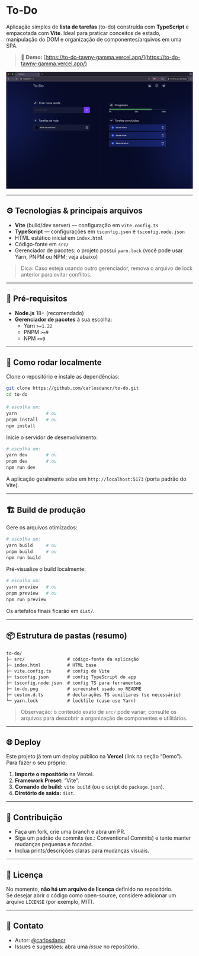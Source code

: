 # To-Do

Aplicação simples de **lista de tarefas** (to-do) construída com **TypeScript** e empacotada com **Vite**. Ideal para praticar conceitos de estado, manipulação do DOM e organização de componentes/arquivos em uma SPA.

> 🔗 **Demo:** [https://to-do-tawny-gamma.vercel.app/](https://to-do-tawny-gamma.vercel.app/)

![Screenshot da aplicação](./to-do.png)

---

## ⚙️ Tecnologias & principais arquivos

- **Vite** (build/dev server) — configuração em `vite.config.ts`
- **TypeScript** — configurações em `tsconfig.json` e `tsconfig.node.json`
- HTML estático inicial em `index.html`
- Código-fonte em `src/`
- Gerenciador de pacotes: o projeto possui `yarn.lock` (você pode usar Yarn, PNPM ou NPM; veja abaixo)

> Dica: Caso esteja usando outro gerenciador, remova o arquivo de lock anterior para evitar conflitos.

---

## 🧰 Pré-requisitos

- **Node.js** 18+ (recomendado)  
- **Gerenciador de pacotes** à sua escolha:
  - Yarn `>=1.22`
  - PNPM `>=9`
  - NPM `>=9`

---

## 🚀 Como rodar localmente

Clone o repositório e instale as dependências:

```bash
git clone https://github.com/carlosdancr/to-do.git
cd to-do

# escolha um:
yarn           # ou
pnpm install   # ou
npm install
```

Inicie o servidor de desenvolvimento:

```bash
# escolha um:
yarn dev       # ou
pnpm dev       # ou
npm run dev
```

A aplicação geralmente sobe em `http://localhost:5173` (porta padrão do Vite).

---

## 🏗️ Build de produção

Gere os arquivos otimizados:

```bash
# escolha um:
yarn build     # ou
pnpm build     # ou
npm run build
```

Pré-visualize o build localmente:

```bash
# escolha um:
yarn preview   # ou
pnpm preview   # ou
npm run preview
```

Os artefatos finais ficarão em `dist/`.

---

## 📦 Estrutura de pastas (resumo)

```
to-do/
├─ src/                # código-fonte da aplicação
├─ index.html          # HTML base
├─ vite.config.ts      # config do Vite
├─ tsconfig.json       # config TypeScript do app
├─ tsconfig.node.json  # config TS para ferramentas
├─ to-do.png           # screenshot usado no README
├─ custom.d.ts         # declarações TS auxiliares (se necessário)
└─ yarn.lock           # lockfile (caso use Yarn)
```

> Observação: o conteúdo exato de `src/` pode variar; consulte os arquivos para descobrir a organização de componentes e utilitários.

---

## 🌐 Deploy

Este projeto já tem um deploy público na **Vercel** (link na seção “Demo”). Para fazer o seu próprio:

1. **Importe o repositório** na Vercel.
2. **Framework Preset:** “Vite”.
3. **Comando de build:** `vite build` (ou o script do `package.json`).
4. **Diretório de saída:** `dist`.

---

## 🤝 Contribuição

- Faça um fork, crie uma branch e abra um PR.
- Siga um padrão de commits (ex.: Conventional Commits) e tente manter mudanças pequenas e focadas.
- Inclua prints/descrições claras para mudanças visuais.

---

## 📝 Licença

No momento, **não há um arquivo de licença** definido no repositório.  
Se desejar abrir o código como open-source, considere adicionar um arquivo `LICENSE` (por exemplo, MIT).

---

## 📣 Contato

- Autor: [@carlosdancr](https://github.com/carlosdancr)
- Issues e sugestões: abra uma _issue_ no repositório.
